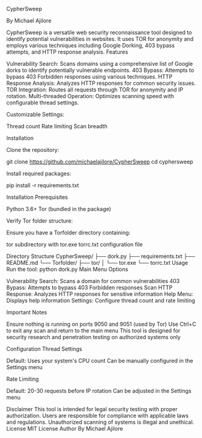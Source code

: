 CypherSweep
                                                                          
 By Michael Ajilore


CypherSweep is a versatile web security reconnaissance tool designed to identify potential vulnerabilities in websites. It uses TOR for anonymity and employs various techniques including Google Dorking, 403 bypass attempts, and HTTP response analysis.
Features

Vulnerability Search: Scans domains using a comprehensive list of Google dorks to identify potentially vulnerable endpoints.
403 Bypass: Attempts to bypass 403 Forbidden responses using various techniques.
HTTP Response Analysis: Analyzes HTTP responses for common security issues.
TOR Integration: Routes all requests through TOR for anonymity and IP rotation.
Multi-threaded Operation: Optimizes scanning speed with configurable thread settings.

Customizable Settings:

Thread count
Rate limiting
Scan breadth



Installation

Clone the repository:

git clone https://github.com/michaelajilore/CypherSweep
cd cyphersweep

Install required packages:

pip install -r requirements.txt

Installation
Prerequisites

Python 3.6+
Tor (bundled in the package)

Verify Tor folder structure:

Ensure you have a Torfolder directory containing:

tor subdirectory with tor.exe
torrc.txt configuration file

Directory Structure
CypherSweep/
├── dork.py
├── requirements.txt
├── README.md
└── Torfolder/
    ├── tor/
    │   └── tor.exe
    └── torrc.txt
Usage
Run the tool:
python dork.py
Main Menu Options

Vulnerability Search: Scans a domain for common vulnerabilities
403 Bypass: Attempts to bypass 403 Forbidden responses
Scan HTTP Response: Analyzes HTTP responses for sensitive information
Help Menu: Displays help information
Settings: Configure thread count and rate limiting

Important Notes

Ensure nothing is running on ports 9050 and 9051 (used by Tor)
Use Ctrl+C to exit any scan and return to the main menu
This tool is designed for security research and penetration testing on authorized systems only

Configuration
Thread Settings

Default: Uses your system's CPU count
Can be manually configured in the Settings menu

Rate Limiting

Default: 20-30 requests before IP rotation
Can be adjusted in the Settings menu

Disclaimer
This tool is intended for legal security testing with proper authorization. Users are responsible for compliance with applicable laws and regulations. Unauthorized scanning of systems is illegal and unethical.
License
MIT License
Author
By Michael Ajilore
